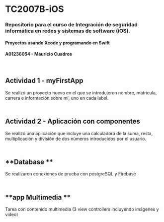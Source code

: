 # TC2007B-iOS

### Repositorio para el curso de Integración de seguridad informática en redes y sistemas de software (iOS).
#### Proyectos usando Xcode y programando en Swift
#### A01236054 - Mauricio Cuadros
<br />

**Actividad 1 - myFirstApp**
------------------
Se realizó un proyecto nuevo en el que se introdujeron nombre, matrícula, carrera e información sobre mí, uno en cada label.

<br />**Actividad 2 - Aplicación con componentes**
------------------
Se realizó una aplicación que incluye una calculadora de la suma, resta, multiplicación y división de dos números introducidos por el usuario.

<br />**Database **
------------------
Se realizaron conexiones de prueba con postgreSQL y Firebase

<br />**app Multimedia **
------------------
Tarea con contenido multimedia (3 view controllers incluyendo imágenes y video)

<!--- F --->


